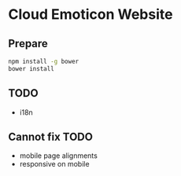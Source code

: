 # Cloud Emoticon Website

## Prepare

```bash
npm install -g bower
bower install
```

## TODO
* i18n

## Cannot fix TODO
* mobile page alignments
* responsive on mobile